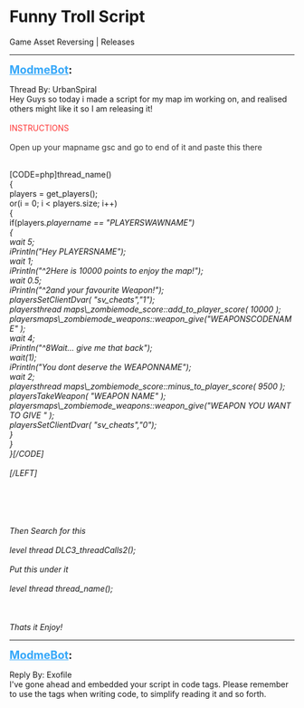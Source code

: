 # Funny Troll Script
Game Asset Reversing | Releases

---
<strong style="font-size: 1.4em;"><span style="text-decoration: underline;text-decoration-color: #34a7f9;"><span style="color:#34a7f9;">ModmeBot</span></span>:</strong>

<p>Thread By: UrbanSpiral<br />                                     Hey Guys so today i made a script for my map im working on, and realised others might like it so I am releasing it! <br /><br /><span style="color:#ff3333;">INSTRUCTIONS</span><br /><br /><span style="color:#333333;">Open up your mapname gsc and go to end of it and paste this there</span><br /><br /><p style="text-align:left;">[CODE=php]thread_name()<br />{<br />	players = get_players();<br />	or(i = 0; i &lt; players.size; i++)<br />	{<br />		if(players<em>.playername == &quot;PLAYERSWAWNAME&quot;)<br />		{<br />		wait 5;<br />		iPrintln(&quot;Hey PLAYERSNAME&quot;);<br />		wait 1;<br />		iPrintln(&quot;^2Here is 10000 points to enjoy the map!&quot;);<br />		wait 0.5;<br />		iPrintln(&quot;^2and your favourite Weapon!&quot;);<br />		players<em>SetClientDvar( &quot;sv_cheats&quot;,&quot;1&quot;);<br />		players<em>thread maps\_zombiemode_score::add_to_player_score( 10000 );<br />		players<em>maps\_zombiemode_weapons::weapon_give(&quot;WEAPONSCODENAME&quot; );<br />		wait 4;<br />		iPrintln(&quot;^8Wait... give me that back&quot;);<br />		wait(1);<br />		iPrintln(&quot;You dont deserve the WEAPONNAME&quot;);<br />		wait 2;<br />		players<em>thread maps\_zombiemode_score::minus_to_player_score( 9500 );<br />		players<em>TakeWeapon( &quot;WEAPON NAME&quot; );<br />		players<em>maps\_zombiemode_weapons::weapon_give(&quot;WEAPON YOU WANT TO GIVE &quot; );<br />		players<em>SetClientDvar( &quot;sv_cheats&quot;,&quot;0&quot;);<br />		 }<br />	}<br />}[/CODE]<br /><br />[/LEFT]<br /><br /><br /><br /><br /><br />         Then Search for this <br /><br />              level thread DLC3_threadCalls2();<br /><br />            Put this under it <br /><br />         level thread thread_name();<br /><br /><br /><br />       Thats it Enjoy!</em></em></em></em></em></em></em></em></p></p>

---
<strong style="font-size: 1.4em;"><span style="text-decoration: underline;text-decoration-color: #34a7f9;"><span style="color:#34a7f9;">ModmeBot</span></span>:</strong>

<p>Reply By: Exofile<br />I&#39;ve gone ahead and embedded your script in code tags. Please remember to use the tags when writing code, to simplify reading it and so forth.</p>
